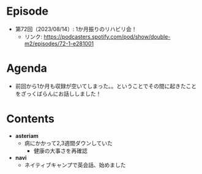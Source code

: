 # Episode

- 第72回（2023/08/14）: 1か月振りのリハビリ会！
  - リンク: https://podcasters.spotify.com/pod/show/double-m2/episodes/72-1-e281001

# Agenda

- 前回から1か月も収録が空いてしまった。。ということでその間に起きたことをざっくばらんにお話ししました！

# Contents

- **asteriam**
  - 病にかかって2,3週間ダウンしていた
    - 健康の大事さを再確認
- **navi**
  - ネイティブキャンプで英会話、始めました
